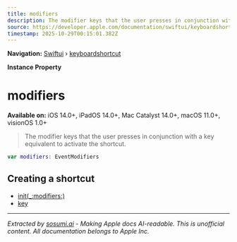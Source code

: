 ```yaml
---
title: modifiers
description: The modifier keys that the user presses in conjunction with a key equivalent to activate the shortcut.
source: https://developer.apple.com/documentation/swiftui/keyboardshortcut/modifiers
timestamp: 2025-10-29T00:15:01.382Z
---
```


**Navigation:** [Swiftui](/documentation/swiftui) › [keyboardshortcut](/documentation/swiftui/keyboardshortcut)

**Instance Property**

# modifiers

**Available on:** iOS 14.0+, iPadOS 14.0+, Mac Catalyst 14.0+, macOS 11.0+, visionOS 1.0+

> The modifier keys that the user presses in conjunction with a key equivalent to activate the shortcut.

```swift
var modifiers: EventModifiers
```

## Creating a shortcut

- [init(_:modifiers:)](/documentation/swiftui/keyboardshortcut/init(_:modifiers:))
- [key](/documentation/swiftui/keyboardshortcut/key)

---

*Extracted by [sosumi.ai](https://sosumi.ai) - Making Apple docs AI-readable.*
*This is unofficial content. All documentation belongs to Apple Inc.*
